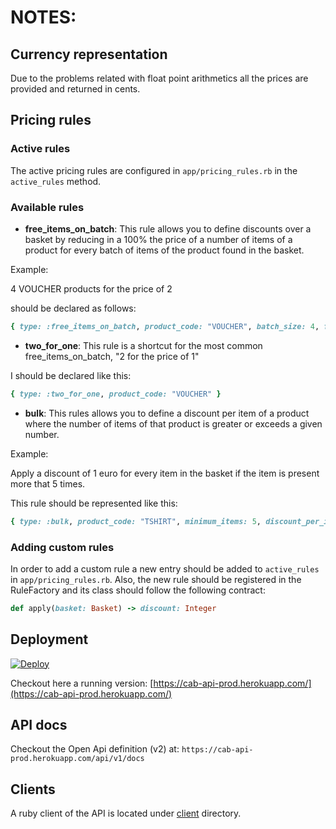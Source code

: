 # NOTES:

## Currency representation

Due to the problems related with float point arithmetics all the prices are provided and returned in cents.

## Pricing rules

### Active rules

The active pricing rules are configured in `app/pricing_rules.rb` in the `active_rules` method.

### Available rules

- **free_items_on_batch**: This rule allows you to define discounts over a basket by reducing in a 100% the price of a number of items of a product for every batch of items of the product found in the basket.

Example:

4 VOUCHER products for the price of 2

should be declared as follows:

```ruby
{ type: :free_items_on_batch, product_code: "VOUCHER", batch_size: 4, free_per_batch: 2 }
```

- **two_for_one**: This rule is a shortcut for the most common free_items_on_batch, "2 for the price of 1"

I should be declared like this:

```ruby
{ type: :two_for_one, product_code: "VOUCHER" }
```
- **bulk**: This rules allows you to define a discount per item of a product where the number of items of that product is greater or exceeds a given number.

Example:

Apply a discount of 1 euro for every item in the basket if the item is present more that 5 times.

This rule should be represented like this:

```ruby
{ type: :bulk, product_code: "TSHIRT", minimum_items: 5, discount_per_item: 100 }
```


### Adding custom rules

In order to add a custom rule a new entry should be added to `active_rules` in `app/pricing_rules.rb`. Also, the new rule should be registered in the RuleFactory and its class should follow the following contract:

```ruby
def apply(basket: Basket) -> discount: Integer
```

## Deployment

[![Deploy](https://www.herokucdn.com/deploy/button.png)](https://heroku.com/deploy)

Checkout here a running version: [https://cab-api-prod.herokuapp.com/](https://cab-api-prod.herokuapp.com/)

## API docs

Checkout the Open Api definition (v2) at: `https://cab-api-prod.herokuapp.com/api/v1/docs`

## Clients

A ruby client of the API is located under [client](https://github.com/ccverak/simple_checkout/tree/master/client) directory.
